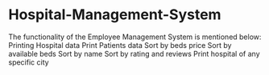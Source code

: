 # Hospital-Management-System
The functionality of the Employee Management System is mentioned below:  Printing Hospital data Print Patients data Sort by beds price Sort by available beds Sort by name Sort by rating and reviews Print hospital of any specific city
